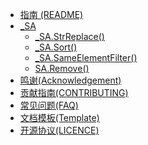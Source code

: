 * [指南 (README)](README.md)
* [_SA](_SA.md)
    * [_SA.StrReplace()](_SA.StrReplace().md)
    * [_SA.Sort()](_SA.Sort().md)
    * [_SA.SameElementFilter()](_SA.SameElementFilter().md)
    * [SA.Remove()](SA.Remove().md)
* [鸣谢(Acknowledgement)](鸣谢.md)
* [贡献指南(CONTRIBUTING)](BeanLib_CONTRIBUTING_贡献指南.md)
* [常见问题(FAQ)](BeanLib_FQA.md)
* [文档模板(Template)](Template.md)
* [开源协议(LICENCE)](LICENCE(LGPLv3).txt)
